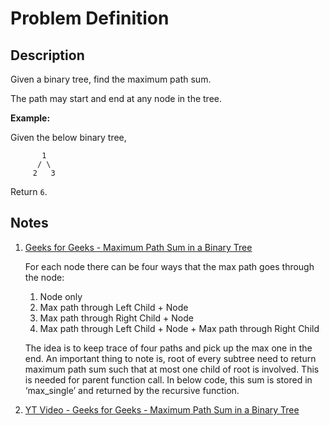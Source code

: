 # Problem Definition

## Description

Given a binary tree, find the maximum path sum.

The path may start and end at any node in the tree.

**Example:**

Given the below binary tree,

```plaintext
       1
      / \
     2   3
```

Return `6`.

## Notes

1. [Geeks for Geeks - Maximum Path Sum in a Binary Tree](https://www.geeksforgeeks.org/find-maximum-path-sum-in-a-binary-tree/)

    For each node there can be four ways that the max path goes through the node:

    1. Node only
    1. Max path through Left Child + Node
    1. Max path through Right Child + Node
    1. Max path through Left Child + Node + Max path through Right Child

    The idea is to keep trace of four paths and pick up the max one in the end. An important thing to note is, root of every subtree need to return maximum path sum such that at most one child of root is involved. This is needed for parent function call. In below code, this sum is stored in ‘max_single’ and returned by the recursive function.

1. [YT Video - Geeks for Geeks - Maximum Path Sum in a Binary Tree](https://www.youtube.com/watch?v=cSnETAcziS0)